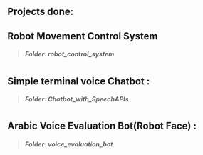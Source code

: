 ## Projects done:

## Robot Movement Control System 
> ##### **Folder: robot_control_system** 


#
## Simple terminal voice Chatbot :
> ##### **Folder: Chatbot_with_SpeechAPIs**


#
## Arabic Voice Evaluation Bot(Robot Face) :
> ##### **Folder: voice_evaluation_bot**



